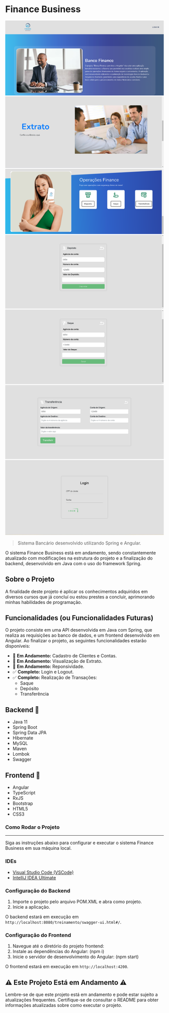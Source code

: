 # Finance Business

![Descrição da Imagem](view/view/src/assets/github/Inicio.png)
![Descrição da Imagem](view/view/src/assets/github/extrato.png)
![Descrição da Imagem](view/view/src/assets/github/operacoes.png)
![Descrição da Imagem](view/view/src/assets/github/Deposito.png)
![Descrição da Imagem](view/view/src/assets/github/Saque.png)
![Descrição da Imagem](view/view/src/assets/github/Transferencia.png)
![Descrição da Imagem](view/view/src/assets/github/Telalogin2.png)

> Sistema Bancário desenvolvido utilizando Spring e Angular.

O sistema Finance Business está em andamento, sendo constantemente atualizado com modificações na estrutura do projeto e a finalização do backend, desenvolvido em Java com o uso do framework Spring.

## Sobre o Projeto

A finalidade deste projeto é aplicar os conhecimentos adquiridos em diversos cursos que já concluí ou estou prestes a concluir, aprimorando minhas habilidades de programação.

## Funcionalidades (ou Funcionalidades Futuras)

O projeto consiste em uma API desenvolvida em Java com Spring, que realiza as requisições ao banco de dados, e um frontend desenvolvido em Angular. Ao finalizar o projeto, as seguintes funcionalidades estarão disponíveis:

- 🔄 **Em Andamento:** Cadastro de Clientes e Contas.
- 🔄 **Em Andamento:** Visualização de Extrato.
- 🔄 **Em Andamento:** Reponsividade.
- ✅ **Completo:** Login e Logout.
- ✅ **Completo:** Realização de Transações:
  - Saque
  - Depósito
  - Transferência

## Backend 🚀

- Java 11
- Spring Boot
- Spring Data JPA
- Hibernate
- MySQL
- Maven
- Lombok
- Swagger

## Frontend 🚀

- Angular
- TypeScript
- RxJS
- Bootstrap
- HTML5
- CSS3

### Como Rodar o Projeto
---
Siga as instruções abaixo para configurar e executar o sistema Finance Business em sua máquina local.

### IDEs

- [Visual Studio Code (VSCode)](https://code.visualstudio.com/)
- [IntelliJ IDEA Ultimate](https://www.jetbrains.com/ide)

### Configuração do Backend

1. Importe o projeto pelo arquivo POM.XML e abra como projeto.
2. Inicie a aplicação.

O backend estará em execução em  `http://localhost:8080/treinamento/swagger-ui.html#/`.

### Configuração do Frontend

1. Navegue até o diretório do projeto frontend:
2. Instale as dependências do Angular: (npm i)
3. Inicie o servidor de desenvolvimento do Angular: (npm start)

O frontend estará em execução em `http://localhost:4200`.

## ⚠️ Este Projeto Está em Andamento ⚠️
Lembre-se de que este projeto está em andamento e pode estar sujeito a atualizações frequentes. Certifique-se de consultar o README para obter informações atualizadas sobre como executar o projeto.
